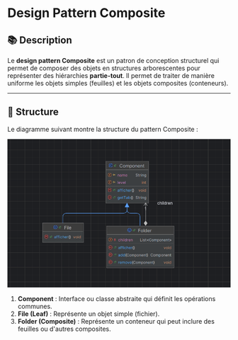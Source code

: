 # Design Pattern Composite

## 📚 Description

Le **design pattern Composite** est un patron de conception structurel qui permet de composer des objets en
structures arborescentes pour représenter des hiérarchies **partie-tout**. 
Il permet de traiter de manière uniforme les objets simples (feuilles) et les objets composites (conteneurs).

---

## 🔑 Structure

Le diagramme suivant montre la structure du pattern Composite :

![Structure](Capture/img_1.png)

1. **Component** : Interface ou classe abstraite qui définit les opérations communes.
2. **File (Leaf)** : Représente un objet simple (fichier).
3. **Folder (Composite)** : Représente un conteneur qui peut inclure des feuilles ou d'autres composites.


